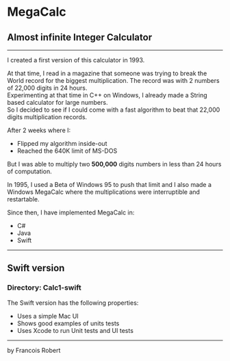 # MegaCalc
## Almost infinite Integer Calculator
---
I created a first version of this calculator in 1993.  

At that time, I read in a magazine that someone was trying to break the World record for the biggest multiplication. The record was with 2 numbers of 22,000 digits in 24 hours.  
Experimenting at that time in C++ on Windows, I already made a String based calculator for large numbers.  
So I decided to see if I could come with a fast algorithm to beat that 22,000 digits multiplication records.

After 2 weeks where I:
- Flipped my algorithm inside-out
- Reached the 640K limit of MS-DOS

But I was able to multiply two **500,000** digits numbers in less than 24 hours of computation.

In 1995, I used a Beta of Windows 95 to push that limit and I also made a Windows MegaCalc where the multiplications were interruptible and restartable.

Since then, I have implemented MegaCalc in:
- C#
- Java
- Swift

---
## Swift version
### Directory: Calc1-swift
The Swift version has the following properties:
- Uses a simple Mac UI
- Shows good examples of units tests
- Uses Xcode to run Unit tests and UI tests

---
by Francois Robert 

